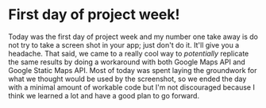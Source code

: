 # First day of project week!

Today was the first day of project week and my number one take away is do not try to take a screen shot in your app; just don't do it. It'll give you a headache. That said, we came to a really cool way to *potentially* replicate the same results by doing a workaround with both Google Maps API and Google Static Maps API. Most of today was spent laying the groundwork for what we thought would be used by the screenshot, so we ended the day with a minimal amount of workable code but I'm not discouraged because I think we learned a lot and have a good plan to go forward.
